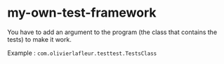 # my-own-test-framework

You have to add an argument to the program (the class that contains the tests) to make it work.

Example : `com.olivierlafleur.testtest.TestsClass`
